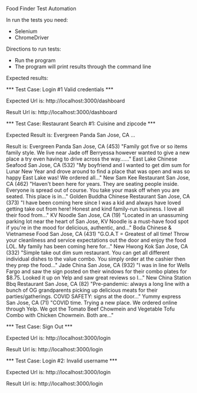 Food Finder Test Automation

In run the tests you need:
  
  + Selenium
  + ChromeDriver
 
Directions to run tests:
  
  + Run the program
  + The program will print results through the command line

Expected results:

  *** Test Case: Login #1 Valid credentials ***
  
Expected Url is: http://localhost:3000/dashboard

Result Url is: http://localhost:3000/dashboard

*** Test Case: Restaurant Search #1: Cuisine and zipcode ***

Expected Result is: 
 Evergreen Panda 
 San Jose, CA 
 ...
 
Result is: 
Evergreen Panda
San Jose, CA
(453)
"Family got five or so items family style. We live near Jade off Berryessa however wanted to give a new place a try even having to drive across the way......"
East Lake Chinese Seafood
San Jose, CA
(532)
"My boyfriend and I wanted to get dim sum for Lunar New Year and drove around to find a place that was open and was so happy East Lake was! We ordered all..."
New Sam Kee Restaurant
San Jose, CA
(462)
"Haven't been here for years. They are seating people inside. Everyone is spread out of course. You take your mask off when you are seated. This place is in..."
Golden Buddha Chinese Restaurant
San Jose, CA
(373)
"I have been coming here since I was a kid and always have loved getting take out from here! Honest and kind family-run business. I love all their food from..."
KV Noodle
San Jose, CA
(19)
"Located in an unassuming parking lot near the heart of San Jose, KV Noodle is a must-have food spot if you're in the mood for delicious, authentic, and..."
Boda Chinese & Vietnamese Food
San Jose, CA
(431)
"G.O.A.T = Greatest of all time! Throw your cleanliness and service expectations out the door and enjoy the food LOL. My family has been coming here for..."
New Hwong Kok
San Jose, CA
(332)
"Simple take out dim sum restaurant. You can get all different individual dishes to the value combo. You simply order at the cashier then they prep the food..."
Jade China
San Jose, CA
(932)
"I was in line for Wells Fargo and saw the sign posted on their windows for their combo plates for $8.75. Looked it up on Yelp and saw great reviews so I..."
New China Station Bbq Restaurant
San Jose, CA
(82)
"Pre-pandemic: always a long line with a bunch of OG grandparents picking up delicious meats for their parties/gatherings. COVID SAFETY: signs at the door..."
Yummy express
San Jose, CA
(71)
"COVID time. Trying a new place. We ordered online through Yelp. We got the Tomato Beef Chowmein and Vegetable Tofu Combo with Chicken Chowmein. Both are..."

*** Test Case: Sign Out ***

Expected Url is: http://localhost:3000/login

Result Url is: http://localhost:3000/login

*** Test Case: Login #2: Invalid username ***

Expected Url is: http://localhost:3000/login

Result Url is: http://localhost:3000/login

